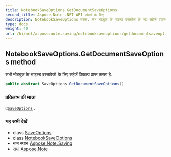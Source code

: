 ```yaml
---
title: NotebookSaveOptions.GetDocumentSaveOptions
second_title: Aspose.Note .NET API संदर्भ के लिए
description: NotebookSaveOptions तरक. सभ नटबुक के चइल्ड दस्तवेज़ं के लए सहेजें वकल्प प्रप्त करत है.
type: docs
weight: 40
url: /hi/net/aspose.note.saving/notebooksaveoptions/getdocumentsaveoptions/
---
```

## NotebookSaveOptions.GetDocumentSaveOptions method

सभी नोटबुक के चाइल्ड दस्तावेज़ों के लिए सहेजें विकल्प प्राप्त करता है.

```csharp
public abstract SaveOptions GetDocumentSaveOptions()
```

### प्रतिलाभ की मात्रा

द[`SaveOptions`](../../saveoptions/) .

### यह सभी देखें

* class [SaveOptions](../../saveoptions/)
* class [NotebookSaveOptions](../)
* नाम स्थान [Aspose.Note.Saving](../../notebooksaveoptions/)
* सभा [Aspose.Note](../../../)


